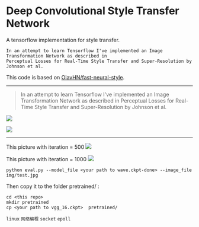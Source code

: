 # Deep Convolutional Style Transfer Network
A tensorflow implementation for style transfer.

    In an attempt to learn Tensorflow I've implemented an Image Transformation Network as described in 
    Perceptual Losses for Real-Time Style Transfer and Super-Resolution by Johnson et al.

This code is based on [OlavHN/fast-neural-style](https://github.com/OlavHN/fast-neural-style).

*****


>   In an attempt to learn Tensorflow I've implemented an Image Transformation Network as described in Perceptual Losses for Real-Time Style Transfer and Super-Resolution by Johnson et al.

![](https://github.com/sandu1840cmc/cmc1023cnn/blob/master/examples/2-style2.jpg)

![](https://github.com/sandu1840cmc/cmc1023cnn/blob/master/examples/012-content.jpg)

------
This picture with iteration = 500
![](https://github.com/sandu1840cmc/cmc1023cnn/blob/master/examples/tongji20_iter_500.jpg)

This picture with iteration = 1000
![](https://github.com/sandu1840cmc/cmc1023cnn/blob/master/examples/tongji20.jpg)

    python eval.py --model_file <your path to wave.ckpt-done> --image_file img/test.jpg

Then copy it to the folder pretrained/ :

    cd <this repo>
    mkdir pretrained
    cp <your path to vgg_16.ckpt>  pretrained/

`linux` `网络编程` `socket` `epoll` 
